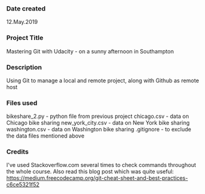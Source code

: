 ### Date created
12.May.2019

### Project Title
Mastering Git with Udacity - on a sunny afternoon in Southampton

### Description
Using Git to manage a local and remote project, along with Github as remote host

### Files used
bikeshare_2.py - python file from previous project
chicago.csv - data on Chicago bike sharing
new_york_city.csv - data on New York bike sharing
washington.csv - data on Washington bike sharing
.gitignore - to exclude the data files mentioned above

### Credits
I've used Stackoverflow.com several times to check commands throughout the whole course.
Also read this blog post which was quite useful: https://medium.freecodecamp.org/git-cheat-sheet-and-best-practices-c6ce5321f52

